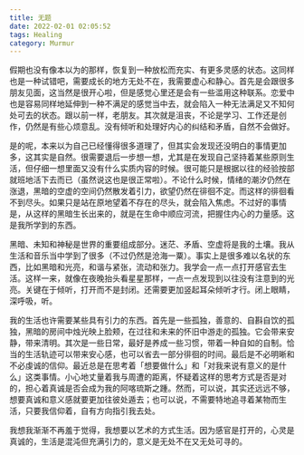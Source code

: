 ```yaml
---
title: 无题
date: 2022-02-01 02:05:52
tags: Healing
category: Murmur
---
```


假期也没有像本以为的那样，恢复到一种放松而充实、有更多灵感的状态。这同样也是一种试错吧，需要成长的地方无处不在，我需要虚心和静心。首先是会跟很多朋友见面，这当然是很开心啦，但是感觉心里还是会有一些滥用这种联系。恋爱中也是容易同样地延伸到一种不满足的感觉当中去，就会陷入一种无法满足又不知何处可去的状态。跟以前一样，老朋友。其次就是沮丧，不论是学习、工作还是创作，仍然是有些心烦意乱。没有倾听和处理好内心的纠结和矛盾，自然不会做好。

是的呢，本来以为自己已经懂得很多道理了，但其实会发现还没明白的事情更加多，这其实是自然。很需要退后一步想一想，尤其是在发现自己坚持着某些原则生活，但仔细一想里面又没有什么实质内容的时候。很可能只是根据以往的经验按部就班地活下去而已（虽然说这也是很正常啦）。不论什么时候，情绪的潮汐仍然在涨退，黑暗的空虚的空间仍然散发着引力，欲望仍然在徘徊不定。而这样的徘徊看不到尽头。如果只是站在原地望着不存在的尽头，就会陷入焦虑。不过好的事情是，从这样的黑暗生长出来的，就是在生命中顺应河流，把握住内心的力量感。这是我所学到的东西。

黑暗、未知和神秘是世界的重要组成部分。迷茫、矛盾、空虚将是我的土壤。我从生活和音乐当中学到了很多（不过仍然是沧海一粟）。事实上是很多难以名状的东西，比如黑暗和光亮，和谐与紧张，流动和张力。我学会一点一点打开感官去生活。这样一来，就像在夜晚抬头看星星那样，一点一点发现到以往没有注意到的光亮。关键在于倾听，打开而不是封闭。还需要更加竖起耳朵倾听才行。闭上眼睛，深呼吸，听。

我的生活也许需要某些具有引力的东西。首先是一些孤独，善意的、自斟自饮的孤独，黑暗的房间中烛光映上脸颊，在过往和未来的怀旧中游走的孤独。它会带来安静，带来清明。其次是一些日常，最好是养成一些习惯，带着一种自如的自制。恰当的生活轨迹可以带来安心感，也可以省去一部分徘徊的时间。最后是不必明晰和不必虔诚的信仰。最近总是在思考着「想要做什么」和「对我来说有意义的是什么」这类事情。小心地丈量着我与周遭的距离，怀疑着这样的思考方式是否是对的，担心着真诚是否会成为我的阿喀琉斯之踵。然而，可以说，其实还远远不够，想要真诚和意义感就要更加往彼处遁去；也可以说，不需要特地追寻着某物而生活，只要我信仰着，自有方向指引我去处。

我想我渐渐不再羞于觉得，我想要以艺术的方式生活。因为感官是打开的，心灵是真诚的，生活是混沌但充满引力的，意义是无处不在又无处可寻的。
